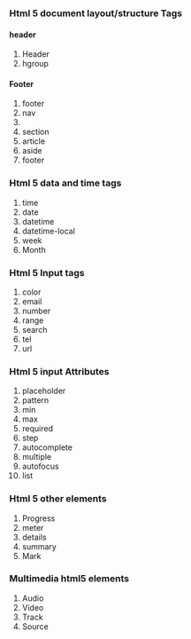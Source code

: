 ### Html 5 document layout/structure  Tags

#### header
1. Header 
2. hgroup
 
#### Footer
1. footer 
3. nav
4. 
4. section
5. article 
7. aside
8. footer

### Html 5 data and time tags
1. time
2. date
3. datetime
4. datetime-local
5. week
6. Month
### Html 5 Input tags

1. color
5. email
6. number
7. range
8. search
9. tel
10. url

### Html 5 input Attributes
1. placeholder
2. pattern
3. min
4. max
5. required
6. step
7. autocomplete
8. multiple
9. autofocus
10. list

### Html 5 other elements
1. Progress
2. meter
3. details
4. summary
5. Mark

### Multimedia html5 elements

1. Audio
2. Video
3. Track
4. Source